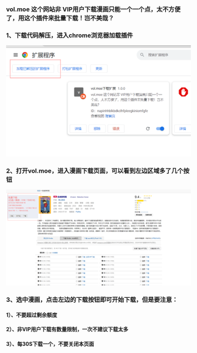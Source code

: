 ### vol.moe 这个网站非 VIP用户下载漫画只能一个一个点，太不方便了，用这个插件来批量下载！岂不美哉？

### 1、下载代码解压，进入chrome浏览器加载插件

![](desc/step1.jpg)

### 2、打开vol.moe，进入漫画下载页面，可以看到左边区域多了几个按钮

![](desc/step2.png)


### 3、选中漫画，点击左边的下载按钮即可开始下载，但是要注意：
#### 1）、不要超过剩余额度
#### 2）、非VIP用户下载有数量限制，一次不建议下载太多
#### 3）、每30S下载一个，不要关闭本页面